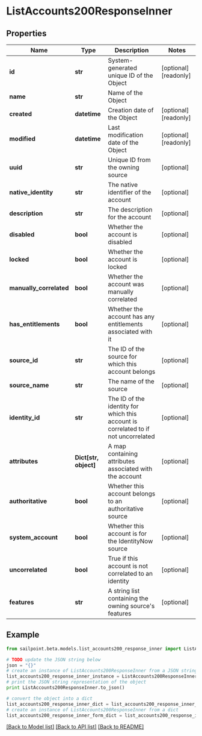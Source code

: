 # ListAccounts200ResponseInner


## Properties

Name | Type | Description | Notes
------------ | ------------- | ------------- | -------------
**id** | **str** | System-generated unique ID of the Object | [optional] [readonly] 
**name** | **str** | Name of the Object | 
**created** | **datetime** | Creation date of the Object | [optional] [readonly] 
**modified** | **datetime** | Last modification date of the Object | [optional] [readonly] 
**uuid** | **str** | Unique ID from the owning source | [optional] 
**native_identity** | **str** | The native identifier of the account | [optional] 
**description** | **str** | The description for the account | [optional] 
**disabled** | **bool** | Whether the account is disabled | [optional] 
**locked** | **bool** | Whether the account is locked | [optional] 
**manually_correlated** | **bool** | Whether the account was manually correlated | [optional] 
**has_entitlements** | **bool** | Whether the account has any entitlements associated with it | [optional] 
**source_id** | **str** | The ID of the source for which this account belongs | [optional] 
**source_name** | **str** | The name of the source | [optional] 
**identity_id** | **str** | The ID of the identity for which this account is correlated to if not uncorrelated | [optional] 
**attributes** | **Dict[str, object]** | A map containing attributes associated with the account | [optional] 
**authoritative** | **bool** | Whether this account belongs to an authoritative source | [optional] 
**system_account** | **bool** | Whether this account is for the IdentityNow source | [optional] 
**uncorrelated** | **bool** | True if this account is not correlated to an identity | [optional] 
**features** | **str** | A string list containing the owning source&#39;s features | [optional] 

## Example

```python
from sailpoint.beta.models.list_accounts200_response_inner import ListAccounts200ResponseInner

# TODO update the JSON string below
json = "{}"
# create an instance of ListAccounts200ResponseInner from a JSON string
list_accounts200_response_inner_instance = ListAccounts200ResponseInner.from_json(json)
# print the JSON string representation of the object
print ListAccounts200ResponseInner.to_json()

# convert the object into a dict
list_accounts200_response_inner_dict = list_accounts200_response_inner_instance.to_dict()
# create an instance of ListAccounts200ResponseInner from a dict
list_accounts200_response_inner_form_dict = list_accounts200_response_inner.from_dict(list_accounts200_response_inner_dict)
```
[[Back to Model list]](../README.md#documentation-for-models) [[Back to API list]](../README.md#documentation-for-api-endpoints) [[Back to README]](../README.md)


